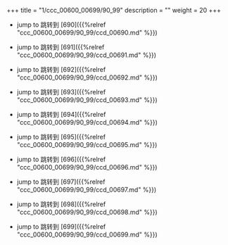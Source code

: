 +++
title = "1/ccc_00600_00699/90_99"
description = ""
weight = 20
+++

* jump to 跳转到 [690]({{%relref "ccc_00600_00699/90_99/ccd_00690.md" %}})

* jump to 跳转到 [691]({{%relref "ccc_00600_00699/90_99/ccd_00691.md" %}})

* jump to 跳转到 [692]({{%relref "ccc_00600_00699/90_99/ccd_00692.md" %}})

* jump to 跳转到 [693]({{%relref "ccc_00600_00699/90_99/ccd_00693.md" %}})

* jump to 跳转到 [694]({{%relref "ccc_00600_00699/90_99/ccd_00694.md" %}})

* jump to 跳转到 [695]({{%relref "ccc_00600_00699/90_99/ccd_00695.md" %}})

* jump to 跳转到 [696]({{%relref "ccc_00600_00699/90_99/ccd_00696.md" %}})

* jump to 跳转到 [697]({{%relref "ccc_00600_00699/90_99/ccd_00697.md" %}})

* jump to 跳转到 [698]({{%relref "ccc_00600_00699/90_99/ccd_00698.md" %}})

* jump to 跳转到 [699]({{%relref "ccc_00600_00699/90_99/ccd_00699.md" %}})

